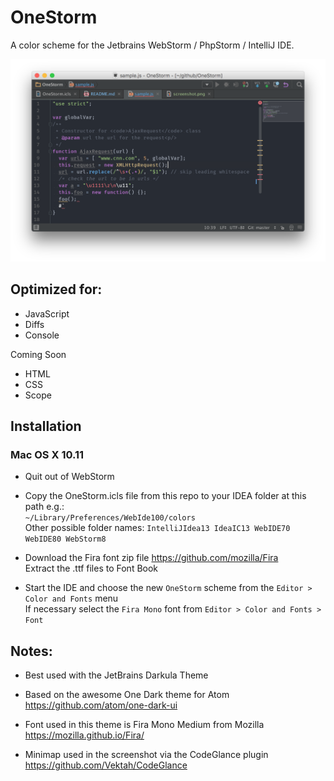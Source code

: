 # OneStorm
A color scheme for the Jetbrains WebStorm / PhpStorm / IntelliJ IDE.

![OneStorm theme](https://raw.githubusercontent.com/joeshub/OneStorm/master/screenshot.png "OneStorm color theme for WebStorm")

## Optimized for:
* JavaScript
* Diffs
* Console

Coming Soon
* HTML
* CSS
* Scope

## Installation

### Mac OS X 10.11

* Quit out of WebStorm

* Copy the OneStorm.icls file from this repo to your IDEA folder at this path e.g.:  
`~/Library/Preferences/WebIde100/colors`  
Other possible folder names: `IntelliJIdea13 IdeaIC13 WebIDE70 WebIDE80 WebStorm8`  

* Download the Fira font zip file https://github.com/mozilla/Fira  
Extract the .ttf files to Font Book

* Start the IDE and choose the new `OneStorm` scheme from the `Editor > Color and Fonts` menu  
If necessary select the `Fira Mono` font from `Editor > Color and Fonts > Font`  

## Notes:
* Best used with the JetBrains Darkula Theme

* Based on the awesome One Dark theme for Atom  
https://github.com/atom/one-dark-ui

* Font used in this theme is Fira Mono Medium from Mozilla  
https://mozilla.github.io/Fira/

* Minimap used in the screenshot via the CodeGlance plugin
https://github.com/Vektah/CodeGlance
